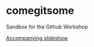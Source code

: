 # comegitsome
Sandbox for the Github Workshop

[Accompanying slideshow](https://docs.google.com/presentation/d/1BzAQmuea0TYEotkySKpJcUdYHwlNXqMDgWGN5KfZ5ug/edit#slide=id.g423ebdd30c_0_88)
